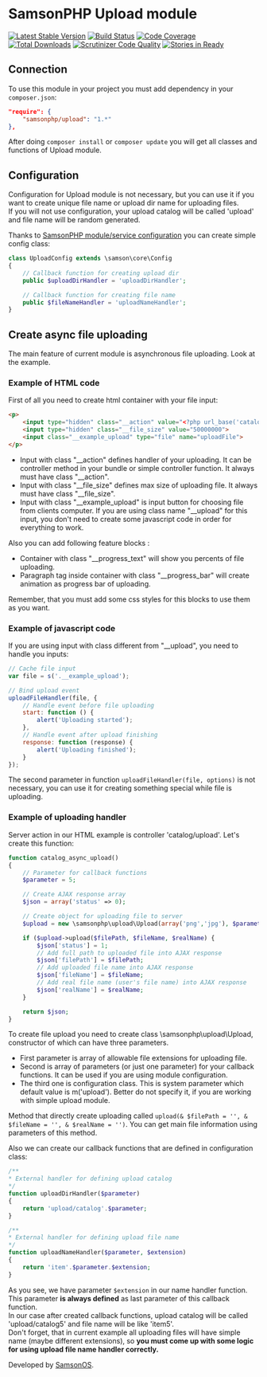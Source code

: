 # SamsonPHP Upload module

[![Latest Stable Version](https://poser.pugx.org/samsonphp/upload/v/stable.svg)](https://packagist.org/packages/samsonphp/upload)
[![Build Status](https://scrutinizer-ci.com/g/samsonphp/upload/badges/build.png?b=master)](https://scrutinizer-ci.com/g/samsonphp/upload/badges/build.png?b=master)
[![Code Coverage](https://scrutinizer-ci.com/g/samsonphp/upload/badges/coverage.png?b=master)](https://scrutinizer-ci.com/g/samsonphp/upload/?branch=master)
[![Total Downloads](https://poser.pugx.org/samsonphp/upload/downloads.svg)](https://packagist.org/packages/samsonphp/upload)
[![Scrutinizer Code Quality](https://scrutinizer-ci.com/g/samsonphp/upload/badges/quality-score.png?b=master)](https://scrutinizer-ci.com/g/samsonphp/upload/?branch=master)
[![Stories in Ready](https://badge.waffle.io/samsonphp/upload.png?label=ready&title=Ready)](https://waffle.io/samsonphp/upload)

## Connection
To use this module in your project you must add dependency in your ```composer.json```:
```json
"require": {
    "samsonphp/upload": "1.*"
},
```
After doing ```composer install``` or ```composer update``` you will get all classes and functions of Upload module.

## Configuration

Configuration for Upload module is not necessary, but you can use it if you want to create unique file name or upload dir name for uploading files.<br />
If you will not use configuration, your upload catalog will be called 'upload' and file name will be random generated.

Thanks to [SamsonPHP module/service configuration](https://github.com/samsonphp/config) you can create simple config class:

```php
class UploadConfig extends \samson\core\Config
{
    // Callback function for creating upload dir
    public $uploadDirHandler = 'uploadDirHandler';

    // Callback function for creating file name
    public $fileNameHandler = 'uploadNameHandler';
}
```

## Create async file uploading

The main feature of current module is asynchronous file uploading. Look at the example.

### Example of HTML code
First of all you need to create html container with your file input:

```html
<p>
    <input type="hidden" class="__action" value="<?php url_base('catalog/upload'); ?>">
    <input type="hidden" class="__file_size" value="50000000">
    <input class="__example_upload" type="file" name="uploadFile">
</p>
```

* Input with class "__action" defines handler of your uploading. It can be controller method in your bundle or simple controller function. It always must have class "__action".
* Input with class "__file_size" defines max size of uploading file. It always must have class "__file_size".
* Input with class "__example_upload" is input button for choosing file from clients computer. If you are using class name "__upload" for this input, you don't need to create some javascript code in order for everything to work.

Also you can add following feature blocks :
* Container with class "__progress_text" will show you percents of file uploading.
* Paragraph tag inside container with class "__progress_bar" will create animation as progress bar of uploading.

Remember, that you must add some css styles for this blocks to use them as you want.

### Example of javascript code
If you are using input with class different from "__upload", you need to handle you inputs:
```js
// Cache file input
var file = s('.__example_upload');

// Bind upload event
uploadFileHandler(file, {
    // Handle event before file uploading
    start: function () {
        alert('Uploading started');
    },
    // Handle event after upload finishing
    response: function (response) {
        alert('Uploading finished');
    }
});
```

The second parameter in function ```uploadFileHandler(file, options)``` is not necessary, you can use it for creating something special while file is uploading.

### Example of uploading handler
Server action in our HTML example is controller 'catalog/upload'.
Let's create this function:
```php
function catalog_async_upload()
{
    // Parameter for callback functions
    $parameter = 5;

    // Create AJAX response array
    $json = array('status' => 0);

    // Create object for uploading file to server
    $upload = new \samsonphp\upload\Upload(array('png','jpg'), $parameter);

    if ($upload->upload($filePath, $fileName, $realName) {
        $json['status'] = 1;
        // Add full path to uploaded file into AJAX response
        $json['filePath'] = $filePath;
        // Add uploaded file name into AJAX response
        $json['fileName'] = $fileName;
        // Add real file name (user's file name) into AJAX response
        $json['realName'] = $realName;
    }

    return $json;
}
```

To create file upload you need to create class \samsonphp\upload\Upload, constructor of which can have three parameters.

* First parameter is array of allowable file extensions for uploading file.
* Second is array of parameters (or just one parameter) for your callback functions. It can be used if you are using module configuration.
* The third one is configuration class. This is system parameter which default value is m('upload'). Better do not specify it, if you are working with simple upload module.

Method that directly create uploading called ``` upload(& $filePath = '', & $fileName = '', & $realName = '') ```.
You can get main file information using parameters of this method.

Also we can create our callback functions that are defined in configuration class:
```php
/**
* External handler for defining upload catalog
*/
function uploadDirHandler($parameter)
{
    return 'upload/catalog'.$parameter;
}

/**
* External handler for defining upload file name
*/
function uploadNameHandler($parameter, $extension)
{
    return 'item'.$parameter.$extension;
}
```

As you see, we have parameter ```$extension``` in our name handler function. This parameter **is always defined** as last parameter of this callback function.<br />
In our case after created callback functions, upload catalog will be called 'upload/catalog5' and file name will be like 'item5'.<br />
Don't forget, that in current example all uploading files will have simple name (maybe different extensions), so **you must come up with some logic for using upload file name handler correctly.**

Developed by [SamsonOS](http://samsonos.com/).